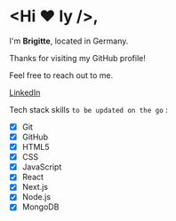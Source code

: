 # <Hi ♥ ly />,

I'm **Brigitte**, located in Germany. <br>

Thanks for visiting my GitHub profile! <br>

Feel free to reach out to me. <br>

[LinkedIn](https://fi.linkedin.com/in/brigitte-lanz-2ba30751?trk=people-guest_people_search-card)

Tech stack skills `to be updated on the go` :<br>
- [x] Git
- [x] GitHub
- [x] HTML5
- [x] CSS
- [x] JavaScript
- [x] React
- [x] Next.js
- [x] Node.js
- [x] MongoDB

